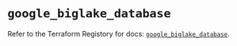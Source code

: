 # `google_biglake_database`

Refer to the Terraform Registory for docs: [`google_biglake_database`](https://registry.terraform.io/providers/hashicorp/google/5.10.0/docs/resources/biglake_database).
